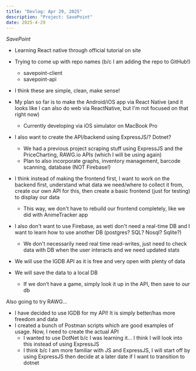 ```yaml
---
title: "Devlog: Apr 29, 2025"
description: "Project: SavePoint"
date: 2025-4-29
---
```


*SavePoint*

- Learning React native through official tutorial on site
- Trying to come up with repo names (b/c I am adding the repo to GitHub!)
    - savepoint-client
    - savepoint-api
- I think these are simple, clean, make sense!
- My plan so far is to make the Android/iOS app via React Native (and it looks like I can also do web via ReactNative, but I'm not focused on that right now)
    - Currently developing via iOS simulator on MacBook Pro
- I also want to create the API/backend using ExpressJS/? Dotnet?
    - We had a previous project scraping stuff using ExpressJS and the PriceCharting, RAWG.io APIs (which I will be using again)
    - Plan to also incorporate graphs, inventory management, barcode scanning, database (NOT Firebase!)
- I think instead of making the frontend first, I want to work on the backend first, understand what data we need/where to collect it from, create our own API for this, then create a basic frontend (just for testing) to display our data
    - This way, we don't have to rebuild our frontend completely, like we did with AnimeTracker app
- I also don't want to use Firebase, as weti don't need a real-time DB and I want to learn how to use another DB (postgres? SQL? Nosql? Sqlite?)
    - We don't necessarily need real time read-writes, just need to check data with DB when the user interacts and we need updated stats

- We will use the IGDB API as it is free and very open with plenty of data
- We will save the data to a local DB
    - If we don’t have a game, simply look it up in the API, then save to our db

Also going to try RAWG…

- I have decided to use IGDB for my API! It is simply better/has more freedom and data
- I created a bunch of Postman scripts which are good examples of usage. Now, I need to create the actual API
    - I wanted to use DotNet b/c I was learning it… I think I will look into this instead of using ExpressJS
    - I think b/c I am more familiar with JS and ExpressJS, I will start off by using ExpressJS then decide at a later date if I want to transition to dotnet
